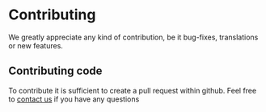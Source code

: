 # Contributing

We greatly appreciate any kind of contribution, be it bug-fixes, translations or new features.

## Contributing code

To contribute it is sufficient to create a pull request within github. Feel free to [contact us](http://www.silvercart.org/) if you have any questions
